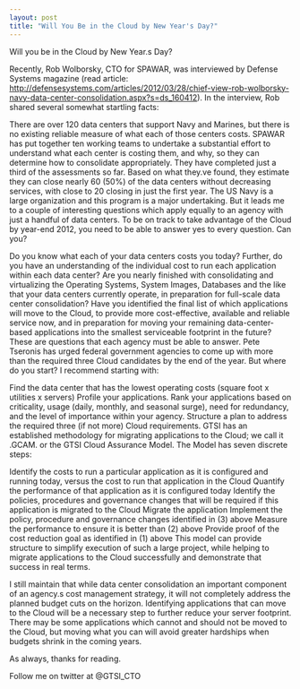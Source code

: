 ```yaml
---
layout: post
title: "Will You Be in the Cloud by New Year's Day?"
---
```




Will you be in the Cloud by New Year.s Day?

Recently, Rob Wolborsky, CTO for SPAWAR, was interviewed by Defense Systems magazine (read article: http://defensesystems.com/articles/2012/03/28/chief-view-rob-wolborsky-navy-data-center-consolidation.aspx?s=ds_160412).  In the interview, Rob shared several somewhat startling facts:

There are over 120 data centers that support Navy and Marines, but there is no existing reliable measure of what each of those centers costs.
SPAWAR has put together ten working teams to undertake a substantial effort to understand what each center is costing them, and why, so they can determine how to consolidate appropriately.
They have completed just a third of the assessments so far. Based on what they.ve found, they estimate they can close nearly 60 (50%) of the data centers without decreasing services, with close to 20 closing in just the first year.
The US Navy is a large organization and this program is a major undertaking. But it leads me to a couple of interesting questions which apply equally to an agency with just a handful of data centers. To be on track to take advantage of the Cloud by year-end 2012, you need to be able to answer yes to every question. Can you?

Do you know what each of your data centers costs you today?  Further, do you have an understanding of the individual cost to run each application within each data center?
Are you nearly finished with consolidating and virtualizing the Operating Systems, System Images, Databases and the like that your data centers currently operate, in preparation for full-scale data center consolidation?
Have you identified the final list of which applications will move to the Cloud, to provide more cost-effective, available and reliable service now, and in preparation for moving your remaining data-center-based applications into the smallest serviceable footprint in the future?
These are questions that each agency must be able to answer.   Pete Tseronis has urged federal government agencies to come up with more than the required three Cloud candidates by the end of the year.   But where do you start? I recommend starting with:

Find the data center that has the lowest operating costs (square foot x utilities x servers)
Profile your  applications. Rank your applications based on criticality, usage (daily, monthly, and seasonal surge), need for redundancy, and the level of importance within your agency.
Structure a plan to address the required three (if not more) Cloud requirements.
GTSI has an established methodology for migrating applications to the Cloud; we call it .GCAM. or the GTSI Cloud Assurance Model. The Model has seven discrete steps:

Identify the costs to run a particular application as it is configured and running today, versus the cost to run that application in the Cloud
Quantify the performance of that application as it is configured today
Identify the policies, procedures and governance changes that will be required if this application is migrated to the Cloud
Migrate the application
Implement the policy, procedure and governance changes identified in (3) above
Measure the performance to ensure it is better than (2) above
Provide proof of the cost reduction goal as identified in (1) above
This model can provide structure to simplify execution of such a large project, while helping to migrate applications to the Cloud successfully and demonstrate that success in real terms.

I still maintain that while data center consolidation an important component of an agency.s cost management strategy, it will not completely address the planned budget cuts on the horizon. Identifying applications that can move to the Cloud will be a necessary step to further reduce your server footprint. There may be some applications which cannot and should not be moved to the Cloud, but moving what you can will avoid greater hardships when budgets shrink in the coming years.

As always, thanks for reading.

Follow me on twitter at @GTSI_CTO

